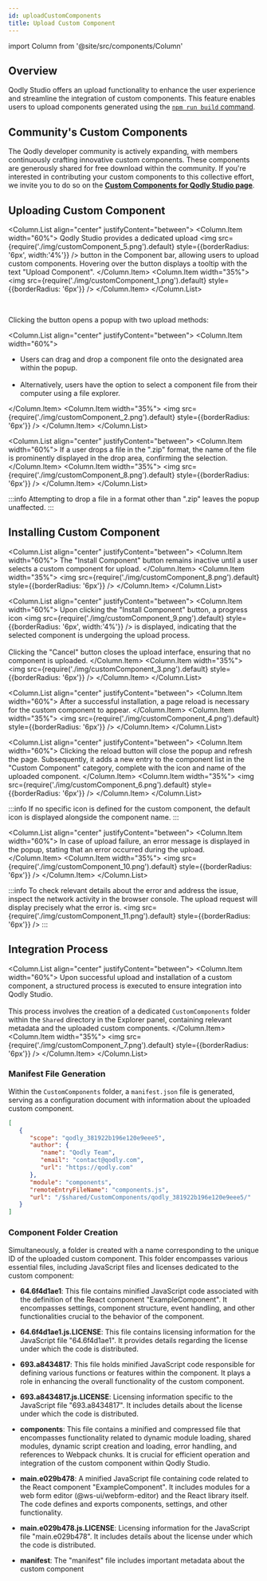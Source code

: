 ```yaml
---
id: uploadCustomComponents
title: Upload Custom Component
---
```


import Column from '@site/src/components/Column'


## Overview

Qodly Studio offers an upload functionality to enhance the user experience and streamline the integration of custom components. This feature enables users to upload components generated using the [`npm run build` command](../../../customComponent/setup#building-the-project).


## Community's Custom Components

The Qodly developer community is actively expanding, with members continuously crafting innovative custom components. These components are generously shared for free download within the community. If you're interested in contributing your custom components to this collective effort, we invite you to do so on the [**Custom Components for Qodly Studio page**](https://github.com/qodly/custom-components).

## Uploading Custom Component


<Column.List align="center" justifyContent="between">
    <Column.Item width="60%">
      Qodly Studio provides a dedicated upload <img src={require('./img/customComponent_5.png').default} style={{borderRadius: '6px', width:'4%'}} /> button in the Component bar, allowing users to upload custom components. Hovering over the button displays a tooltip with the text "Upload Component".
    </Column.Item>
    <Column.Item width="35%">
        <img src={require('./img/customComponent_1.png').default} style={{borderRadius: '6px'}} />
    </Column.Item>
</Column.List>

<br/>

Clicking the button opens a popup with two upload methods:

<Column.List align="center" justifyContent="between">
    <Column.Item width="60%">
        <ul>
            <li> Users can drag and drop a component file onto the designated area within the popup.</li>
            <br/>
            <li> Alternatively, users have the option to select a component file from their computer using a file explorer.</li>
        </ul>
    </Column.Item>
    <Column.Item width="35%">
        <img src={require('./img/customComponent_2.png').default} style={{borderRadius: '6px'}} />
    </Column.Item>
</Column.List>


<Column.List align="center" justifyContent="between">
    <Column.Item width="60%">
      If a user drops a file in the ".zip" format, the name of the file is prominently displayed in the drop area, confirming the selection.
    </Column.Item>
    <Column.Item width="35%">
        <img src={require('./img/customComponent_8.png').default} style={{borderRadius: '6px'}} />
    </Column.Item>
</Column.List>

:::info
Attempting to drop a file in a format other than ".zip" leaves the popup unaffected.
:::


## Installing Custom Component

<Column.List align="center" justifyContent="between">
    <Column.Item width="60%">
      The "Install Component" button remains inactive until a user selects a custom component for upload.
    </Column.Item>
    <Column.Item width="35%">
        <img src={require('./img/customComponent_8.png').default} style={{borderRadius: '6px'}} />
    </Column.Item>
</Column.List>

<Column.List align="center" justifyContent="between">
    <Column.Item width="60%">
      Upon clicking the "Install Component" button, a progress icon <img src={require('./img/customComponent_9.png').default} style={{borderRadius: '6px', width:'4%'}} /> is displayed, indicating that the selected component is undergoing the upload process.
      <br/><br/>
      Clicking the "Cancel" button closes the upload interface, ensuring that no component is uploaded.
    </Column.Item>
    <Column.Item width="35%">
        <img src={require('./img/customComponent_3.png').default} style={{borderRadius: '6px'}} />
    </Column.Item>
</Column.List>

<Column.List align="center" justifyContent="between">
    <Column.Item width="60%">
      After a successful installation, a page reload is necessary for the custom component to appear.
    </Column.Item>
    <Column.Item width="35%">
        <img src={require('./img/customComponent_4.png').default} style={{borderRadius: '6px'}} />
    </Column.Item>
</Column.List>

<Column.List align="center" justifyContent="between">
    <Column.Item width="60%">
        Clicking the reload button will close the popup and refresh the page. Subsequently, it adds a new entry to the component list in the "Custom Component" category, complete with the icon and name of the uploaded component.
    </Column.Item>
    <Column.Item width="35%">
        <img src={require('./img/customComponent_6.png').default} style={{borderRadius: '6px'}} />
    </Column.Item>
</Column.List>

:::info
If no specific icon is defined for the custom component, the default icon is displayed alongside the component name.
:::


<Column.List align="center" justifyContent="between">
    <Column.Item width="60%">
      In case of upload failure, an error message is displayed in the popup, stating that an error occurred during the upload.
    </Column.Item>
    <Column.Item width="35%">
        <img src={require('./img/customComponent_10.png').default} style={{borderRadius: '6px'}} />
    </Column.Item>
</Column.List>

:::info
To check relevant details about the error and address the issue, inspect the network activity in the browser console. The upload request will display precisely what the error is.
<img src={require('./img/customComponent_11.png').default} style={{borderRadius: '6px'}} />
:::


## Integration Process

<Column.List align="center" justifyContent="between">
    <Column.Item width="60%">
      Upon successful upload and installation of a custom component, a structured process is executed to ensure integration into Qodly Studio.
      <br/><br/>
      This process involves the creation of a dedicated <code>CustomComponents</code> folder within the <code>Shared</code> directory in the Explorer panel, containing relevant metadata and the uploaded custom components.
    </Column.Item>
    <Column.Item width="35%">
        <img src={require('./img/customComponent_7.png').default} style={{borderRadius: '6px'}} />
    </Column.Item>
</Column.List>

### Manifest File Generation

Within the `CustomComponents` folder, a `manifest.json` file is generated, serving as a configuration document with information about the uploaded custom component.

```json
[
   {
      "scope": "qodly_381922b196e120e9eee5",
      "author": {
         "name": "Qodly Team",
         "email": "contact@qodly.com",
         "url": "https://qodly.com"
      },
      "module": "components",
      "remoteEntryFileName": "components.js",
      "url": "/$shared/CustomComponents/qodly_381922b196e120e9eee5/"
   }
]
```

### Component Folder Creation

Simultaneously, a folder is created with a name corresponding to the unique ID of the uploaded custom component. This folder encompasses various essential files, including JavaScript files and licenses dedicated to the custom component:

- **64.6f4d1ae1**: This file contains minified JavaScript code associated with the definition of the React component "ExampleComponent". It encompasses settings, component structure, event handling, and other functionalities crucial to the behavior of the component.

- **64.6f4d1ae1.js.LICENSE**: This file contains licensing information for the JavaScript file "64.6f4d1ae1". It provides details regarding the license under which the code is distributed.

- **693.a8434817**: This file holds minified JavaScript code responsible for defining various functions or features within the component. It plays a role in enhancing the overall functionality of the custom component.

- **693.a8434817.js.LICENSE**: Licensing information specific to the JavaScript file "693.a8434817". It includes details about the license under which the code is distributed.

- **components**: This file contains a minified and compressed file that encompasses functionality related to dynamic module loading, shared modules, dynamic script creation and loading, error handling, and references to Webpack chunks. It is crucial for efficient operation and integration of the custom component within Qodly Studio.

- **main.e029b478**: A minified JavaScript file containing code related to the React component "ExampleComponent". It includes modules for a web form editor (@ws-ui/webform-editor) and the React library itself. The code defines and exports components, settings, and other functionality.

- **main.e029b478.js.LICENSE**: Licensing information for the JavaScript file "main.e029b478". It includes details about the license under which the code is distributed.

- **manifest**: The "manifest" file includes important metadata about the custom component
